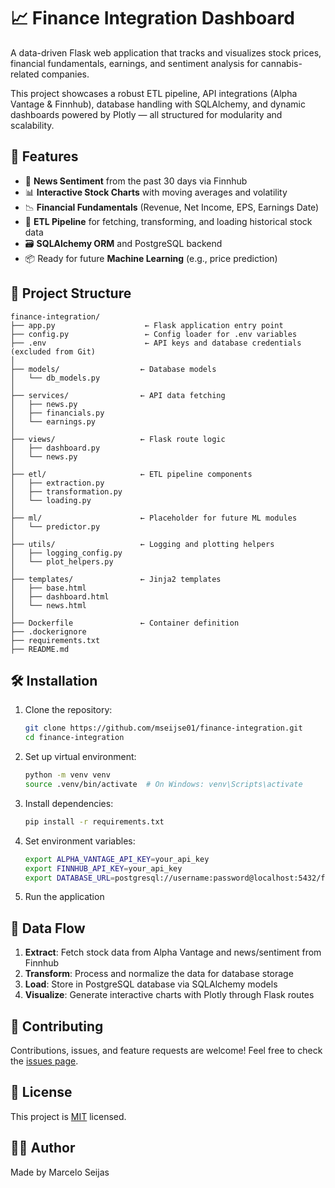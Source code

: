 # 📈 Finance Integration Dashboard

A data-driven Flask web application that tracks and visualizes stock prices, financial fundamentals, earnings, and sentiment analysis for cannabis-related companies.

This project showcases a robust ETL pipeline, API integrations (Alpha Vantage & Finnhub), database handling with SQLAlchemy, and dynamic dashboards powered by Plotly — all structured for modularity and scalability.

## 🚀 Features

- 📰 **News Sentiment** from the past 30 days via Finnhub
- 📊 **Interactive Stock Charts** with moving averages and volatility
- 📉 **Financial Fundamentals** (Revenue, Net Income, EPS, Earnings Date)
- 🔁 **ETL Pipeline** for fetching, transforming, and loading historical stock data
- 🗃️ **SQLAlchemy ORM** and PostgreSQL backend
- 📦 Ready for future **Machine Learning** (e.g., price prediction)

## 🧱 Project Structure

```
finance-integration/
├── app.py                    ← Flask application entry point
├── config.py                 ← Config loader for .env variables
├── .env                      ← API keys and database credentials (excluded from Git)
│
├── models/                  ← Database models
│   └── db_models.py
│
├── services/                ← API data fetching
│   ├── news.py
│   ├── financials.py
│   └── earnings.py
│
├── views/                   ← Flask route logic
│   ├── dashboard.py
│   └── news.py
│
├── etl/                     ← ETL pipeline components
│   ├── extraction.py
│   ├── transformation.py
│   └── loading.py
│
├── ml/                      ← Placeholder for future ML modules
│   └── predictor.py
│
├── utils/                   ← Logging and plotting helpers
│   ├── logging_config.py
│   └── plot_helpers.py
│
├── templates/               ← Jinja2 templates
│   ├── base.html
│   ├── dashboard.html
│   └── news.html
│
├── Dockerfile               ← Container definition
├── .dockerignore
├── requirements.txt
├── README.md
```

## 🛠️ Installation

1. Clone the repository:
    ```bash
    git clone https://github.com/mseijse01/finance-integration.git
    cd finance-integration
    ```

2. Set up virtual environment:
    ```bash
    python -m venv venv
    source .venv/bin/activate  # On Windows: venv\Scripts\activate
    ```

3. Install dependencies:
    ```bash
    pip install -r requirements.txt
    ```

4. Set environment variables:
    ```bash
    export ALPHA_VANTAGE_API_KEY=your_api_key
    export FINNHUB_API_KEY=your_api_key
    export DATABASE_URL=postgresql://username:password@localhost:5432/finance_db
    ```

5. Run the application

## 🔄 Data Flow

1. **Extract**: Fetch stock data from Alpha Vantage and news/sentiment from Finnhub
2. **Transform**: Process and normalize the data for database storage
3. **Load**: Store in PostgreSQL database via SQLAlchemy models
4. **Visualize**: Generate interactive charts with Plotly through Flask routes

## 🤝 Contributing

Contributions, issues, and feature requests are welcome! Feel free to check the [issues page](https://github.com/mseijse01/finance-integration/issues).

## 📝 License

This project is [MIT](LICENSE) licensed.

## 🙋‍♂️ Author

Made by Marcelo Seijas
